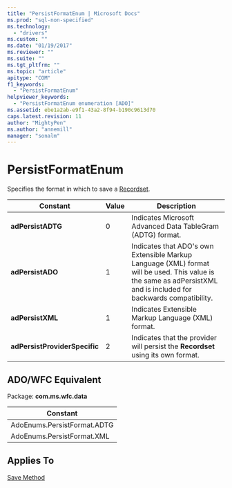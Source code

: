 ```yaml
---
title: "PersistFormatEnum | Microsoft Docs"
ms.prod: "sql-non-specified"
ms.technology:
  - "drivers"
ms.custom: ""
ms.date: "01/19/2017"
ms.reviewer: ""
ms.suite: ""
ms.tgt_pltfrm: ""
ms.topic: "article"
apitype: "COM"
f1_keywords: 
  - "PersistFormatEnum"
helpviewer_keywords: 
  - "PersistFormatEnum enumeration [ADO]"
ms.assetid: ebe1a2ab-e9f1-43a2-8f94-b190c9613d70
caps.latest.revision: 11
author: "MightyPen"
ms.author: "annemill"
manager: "sonalm"
---
```

# PersistFormatEnum
Specifies the format in which to save a [Recordset](../../../ado/reference/ado-api/recordset-object-ado.md).  
  
|Constant|Value|Description|  
|--------------|-----------|-----------------|  
|**adPersistADTG**|0|Indicates Microsoft Advanced Data TableGram (ADTG) format.|  
|**adPersistADO**|1|Indicates that ADO's own Extensible Markup Language (XML) format will be used. This value is the same as adPersistXML and is included for backwards compatibility.|  
|**adPersistXML**|1|Indicates Extensible Markup Language (XML) format.|  
|**adPersistProviderSpecific**|2|Indicates that the provider will persist the **Recordset** using its own format.|  
  
## ADO/WFC Equivalent  
 Package: **com.ms.wfc.data**  
  
|Constant|  
|--------------|  
|AdoEnums.PersistFormat.ADTG|  
|AdoEnums.PersistFormat.XML|  
  
## Applies To  
 [Save Method](../../../ado/reference/ado-api/save-method.md)